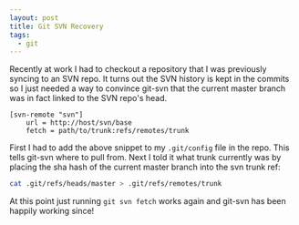 ```yaml
---
layout: post
title: Git SVN Recovery
tags:
  - git
---
```


Recently at work I had to checkout a repository that I was previously syncing to
an SVN repo. It turns out the SVN history is kept in the commits so I just
needed a way to convince git-svn that the current master branch was in fact
linked to the SVN repo's head.

```
[svn-remote "svn"]
    url = http://host/svn/base
    fetch = path/to/trunk:refs/remotes/trunk
```

First I had to add the above snippet to my `.git/config` file in the repo. This
tells git-svn where to pull from. Next I told it what trunk currently was by
placing the sha hash of the current master branch into the svn trunk ref:

```sh
cat .git/refs/heads/master > .git/refs/remotes/trunk
```

At this point just running `git svn fetch` works again and git-svn has been
happily working since!
